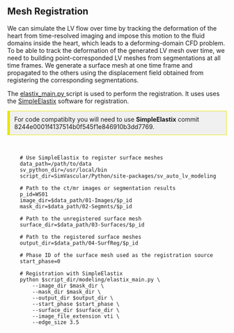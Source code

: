 ## Mesh Registration ##

We can simulate the LV flow over time by tracking the deformation of the heart from time-resolved imaging and impose this motion 
to the fluid domains inside the heart, which leads to a deforming-domain CFD problem. To be able to track the deformation of the 
generated LV mesh over time, we need to building point-corresponded LV meshes from segmentations at all time frames. We generate a 
surface mesh at one time frame and propagated to the others using the displacement field obtained from registering the corresponding 
segmentations.

The 
<a href="https://github.com/SimVascular/SimVascular/blob/master/Python/site-packages/sv_auto_lv_modeling/modeling/elastix_main.py">
elastix_main.py </a> script is used to perform the registration. It uses uses the
<a href='https://github.com/SuperElastix/SimpleElastix'>SimpleElastix</a> software for registration.

<div style="background-color: #F0F0F0; padding: 10px; border: 1px solid #e6e600; border-left: 6px solid #e6e600">
For code compatiblty you will need to use <b>SimpleElastix</b> commit 8244e0001f4137514b0f545f1e846910b3dd7769. 
</div>
<br>

<pre><code class='language-shell' lang='shell'>
    # Use SimpleElastix to register surface meshes
    data_path=/path/to/data
    sv_python_dir=/usr/local/bin
    script_dir=SimVascular/Python/site-packages/sv_auto_lv_modeling

    # Path to the ct/mr images or segmentation results
    p_id=WS01
    image_dir=$data_path/01-Images/$p_id
    mask_dir=$data_path/02-Segmnts/$p_id

    # Path to the unregistered surface mesh
    surface_dir=$data_path/03-Surfaces/$p_id

    # Path to the registered surface meshes
    output_dir=$data_path/04-SurfReg/$p_id

    # Phase ID of the surface mesh used as the registration source
    start_phase=0

    # Registration with SimpleElastix
    python $script_dir/modeling/elastix_main.py \
        --image_dir $mask_dir \
        --mask_dir $mask_dir \
        --output_dir $output_dir \
        --start_phase $start_phase \
        --surface_dir $surface_dir \
        --image_file_extension vti \
        --edge_size 3.5
</code></pre>

